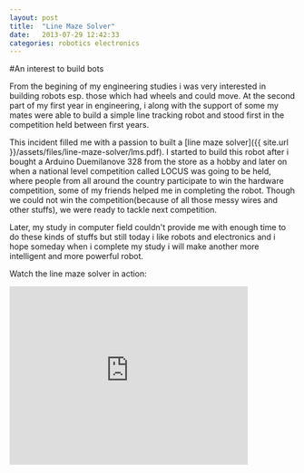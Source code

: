 ```yaml
---
layout: post
title:  "Line Maze Solver"
date:   2013-07-29 12:42:33
categories: robotics electronics
---
```


#An interest to build bots

From the begining of my engineering studies i was very interested in building robots esp. those which had wheels and could move. At the second part of my first year in engineering, i along with the support of some my mates were able to build a simple line tracking robot and stood first in the competition held between first years.

This incident filled me with a passion to built a [line maze solver]({{ site.url }}/assets/files/line-maze-solver/lms.pdf). I started to build this robot after i bought a Arduino Duemilanove 328 from the store as a hobby and later on when a national level competition called LOCUS was going to be held, where people from all around the country participate to win the hardware competition, some of my friends helped me in completing the robot. Though we could not win the competition(because of all those messy wires and other stuffs), we were ready to tackle next competition.

Later, my study in computer field couldn't provide me with enough time to do these kinds of stuffs but still today i like robots and electronics and i hope someday when i complete my study i will make another more intelligent and more powerful robot.

Watch the line maze solver in action: 

<iframe allowfullscreen="" frameborder="0" height="315" src="http://www.youtube.com/embed/2lIKJ5meQ-g" width="420"></iframe>